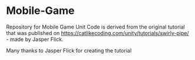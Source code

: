 # Mobile-Game
Repository for Mobile Game Unit
Code is derived from the original tutorial that was published on https://catlikecoding.com/unity/tutorials/swirly-pipe/ - made by Jasper Flick.

Many thanks to Jasper Flick for creating the tutorial
